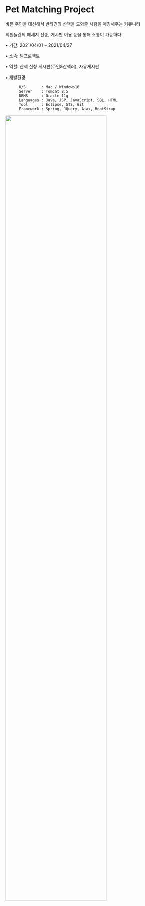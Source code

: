 # Pet Matching Project

바쁜 주인을 대신해서 반려견의 산책을 도와줄 사람을 매칭해주는 커뮤니티

회원들간의 메세지 전송, 게시판 이용 등을 통해 소통이 가능하다.




• 기간: 2021/04/01 ~ 2021/04/27


• 소속: 팀프로젝트


• 역할: 산책 신청 게시판(주인&산책러), 자유게시판 


• 개발환경: 

          O/S       : Mac / Windows10
          Server    : Tomcat 8.5
          DBMS      : Oracle 11g
          Languages : Java, JSP, JavaScript, SQL, HTML
          Tool      : Eclipse, STS, Git
          Framework : Spring, JQuery, Ajax, BootStrap
         
          

<img width="80%" src="https://user-images.githubusercontent.com/83706188/117285855-702f9180-aea3-11eb-980a-ee7b9290b596.mov"/>
